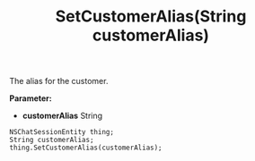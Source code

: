 ﻿---
uid: crmscript_ref_NSChatSessionEntity_SetCustomerAlias
title: SetCustomerAlias(String customerAlias)
intellisense: NSChatSessionEntity.SetCustomerAlias
keywords: NSChatSessionEntity, GetCustomerAlias
so.topic: reference
---

The alias for the customer.

**Parameter:** 
 - **customerAlias** String

```crmscript
NSChatSessionEntity thing;
String customerAlias;
thing.SetCustomerAlias(customerAlias);
```


